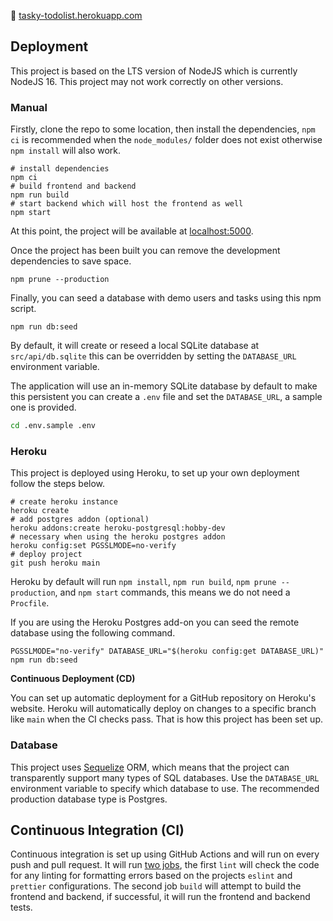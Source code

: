 🔗 [tasky-todolist.herokuapp.com](https://tasky-todolist.herokuapp.com/)

## Deployment

This project is based on the LTS version of NodeJS which is currently NodeJS 16. This project may not work correctly on other versions.

### Manual

Firstly, clone the repo to some location, then install the dependencies, `npm ci` is recommended when the `node_modules/` folder does not exist otherwise `npm install` will also work.

```pwsh
# install dependencies
npm ci
# build frontend and backend
npm run build
# start backend which will host the frontend as well
npm start
```

At this point, the project will be available at [localhost:5000](http://localhost:5000).

Once the project has been built you can remove the development dependencies to save space.

```pwsh
npm prune --production
```

Finally, you can seed a database with demo users and tasks using this npm script.

```pwsh
npm run db:seed
```

By default, it will create or reseed a local SQLite database at `src/api/db.sqlite` this can be overridden by setting the `DATABASE_URL` environment variable.

The application will use an in-memory SQLite database by default to make this persistent you can create a `.env` file and set the `DATABASE_URL`, a sample one is provided.

```bash
cd .env.sample .env
```

### Heroku

This project is deployed using Heroku, to set up your own deployment follow the steps below.

```pwsh
# create heroku instance
heroku create
# add postgres addon (optional)
heroku addons:create heroku-postgresql:hobby-dev
# necessary when using the heroku postgres addon
heroku config:set PGSSLMODE=no-verify
# deploy project
git push heroku main
```

Heroku by default will run `npm install`, `npm run build`, `npm prune --production`, and `npm start` commands, this means we do not need a `Procfile`.

If you are using the Heroku Postgres add-on you can seed the remote database using the following command.

```pwsh
PGSSLMODE="no-verify" DATABASE_URL="$(heroku config:get DATABASE_URL)" npm run db:seed
```

**Continuous Deployment (CD)**

You can set up automatic deployment for a GitHub repository on Heroku's website. Heroku will automatically deploy on changes to a specific branch like `main` when the CI checks pass. That is how this project has been set up.

### Database

This project uses [Sequelize](https://sequelize.org) ORM, which means that the project can transparently support many types of SQL databases. Use the `DATABASE_URL` environment variable to specify which database to use. The recommended production database type is Postgres.

## Continuous Integration (CI)

Continuous integration is set up using GitHub Actions and will run on every push and pull request. It will run [two jobs](https://github.com/MQCOMP3120-2021/group-web-project-group-af/blob/main/.github/workflows/ci.yml), the first `lint` will check the code for any linting for formatting errors based on the projects `eslint` and `prettier` configurations. The second job `build` will attempt to build the frontend and backend, if successful, it will run the frontend and backend tests.

